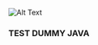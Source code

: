 ![Alt Text](https://github.com/yinicius/poo2019.1/blob/master/principal_picture.gif)

### TEST DUMMY JAVA